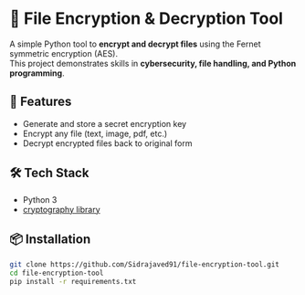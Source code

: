 # 🔐 File Encryption & Decryption Tool

A simple Python tool to **encrypt and decrypt files** using the Fernet symmetric encryption (AES).  
This project demonstrates skills in **cybersecurity, file handling, and Python programming**.  

## 🚀 Features
- Generate and store a secret encryption key  
- Encrypt any file (text, image, pdf, etc.)  
- Decrypt encrypted files back to original form  

## 🛠️ Tech Stack
- Python 3
- [cryptography library](https://pypi.org/project/cryptography/)

## 📦 Installation
```bash
git clone https://github.com/Sidrajaved91/file-encryption-tool.git
cd file-encryption-tool
pip install -r requirements.txt
```
